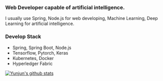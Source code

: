 ### Web Developer capable of artificial intelligence.
I usually use Spring, Node.js for web developing, Machine Learning, Deep Learning for artificial intelligence.

### Develop Stack
* Spring, Spring Boot, Node.js
* Tensorflow, Pytorch, Keras
* Kubernetes, Docker
* Hyperledger Fabric


[![Yunjun's github stats](https://github-readme-stats.vercel.app/api?username=AntCode97)](https://github.com/anuraghazra/github-readme-stats)



<!--
**AntCode97/AntCode97** is a ✨ _special_ ✨ repository because its `README.md` (this file) appears on your GitHub profile.

Here are some ideas to get you started:

- 🔭 I’m currently working on ...
- 🌱 I’m currently learning ...
- 👯 I’m looking to collaborate on ...
- 🤔 I’m looking for help with ...
- 💬 Ask me about ...
- 📫 How to reach me: ...
- 😄 Pronouns: ...
- ⚡ Fun fact: ...
-->
